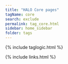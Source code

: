 ```yaml
---
title: "HALO Core pages"
tagName: core
search: exclude
permalink: tag_core.html
sidebar: home_sidebar
folder: tags
---
```

{% include taglogic.html %}

{% include links.html %}
